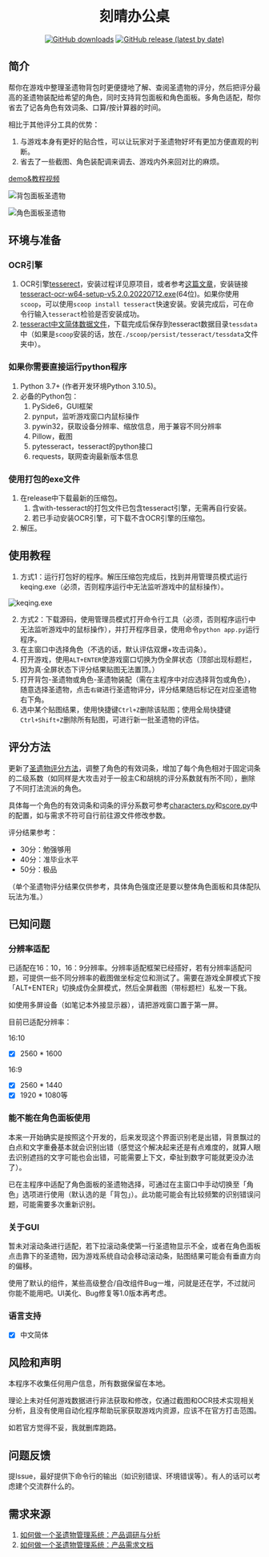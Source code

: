<div align='center'>

# 刻晴办公桌

[![GitHub downloads](https://img.shields.io/github/downloads/SkeathyTomas/genshin_artifact_auxiliary/total?style=flat-square)](https://github.com/SkeathyTomas/genshin_artifact_auxiliary/releases)
[![GitHub release (latest by date)](https://img.shields.io/github/downloads/SkeathyTomas/genshin_artifact_auxiliary/latest/total?style=flat-square)](https://github.com/SkeathyTomas/genshin_artifact_auxiliary/releases/latest)

</div>

## 简介

帮你在游戏中整理圣遗物背包时更便捷地了解、查阅圣遗物的评分，然后把评分最高的圣遗物装配给希望的角色，同时支持背包面板和角色面板。多角色适配，帮你省去了记各角色有效词条、口算/按计算器的时间。

相比于其他评分工具的优势：

1. 与游戏本身有更好的贴合性，可以让玩家对于圣遗物好坏有更加方便直观的判断。
2. 省去了一些截图、角色装配调来调去、游戏内外来回对比的麻烦。

[demo&教程视频](https://www.bilibili.com/video/BV1sg411Q7bL/)

![背包面板圣遗物](https://raw.githubusercontent.com/SkeathyTomas/img/main/img/20220929234442.png)

![角色面板圣遗物](https://raw.githubusercontent.com/SkeathyTomas/img/main/img/20220810004718.png)

## 环境与准备

### OCR引擎

1. OCR引擎[tesserect](https://github.com/tesseract-ocr/tesseract)，安装过程详见原项目，或者参考[这篇文章](https://www.jianshu.com/p/f7cb0b3f337a)，安装链接[tesseract-ocr-w64-setup-v5.2.0.20220712.exe](https://digi.bib.uni-mannheim.de/tesseract/tesseract-ocr-w64-setup-v5.2.0.20220712.exe)(64位)。如果你使用`scoop`，可以使用`scoop install tesseract`快速安装。安装完成后，可在命令行输入`tesseract`检验是否安装成功。
2. [tesseract中文简体数据文件](https://github.com/tesseract-ocr/tessdata/blob/main/chi_sim.traineddata)，下载完成后保存到tesseract数据目录`tessdata`中（如果是`scoop`安装的话，放在`./scoop/persist/tesseract/tessdata`文件夹中）。

### 如果你需要直接运行python程序

1. Python 3.7+ (作者开发环境Python 3.10.5)。
2. 必备的Python包：
   1. PySide6，GUI框架
   2. pynput，监听游戏窗口内鼠标操作
   3. pywin32，获取设备分辨率、缩放信息，用于兼容不同分辨率
   4. Pillow，截图
   5. pytesseract，tesseract的python接口
   6. requests，联网查询最新版本信息

### 使用打包的exe文件

1. 在release中下载最新的压缩包。
   1. 含with-tesseract的打包文件已包含tesseract引擎，无需再自行安装。
   2. 若已手动安装OCR引擎，可下载不含OCR引擎的压缩包。
2. 解压。

## 使用教程

1. 方式1：运行打包好的程序。解压压缩包完成后，找到并用管理员模式运行keqing.exe（必须，否则程序运行中无法监听游戏中的鼠标操作）。

![keqing.exe](https://raw.githubusercontent.com/SkeathyTomas/img/main/img/20220805144258.png)

2. 方式2：下载源码，使用管理员模式打开命令行工具（必须，否则程序运行中无法监听游戏中的鼠标操作），并打开程序目录，使用命令`python app.py`运行程序。
3. 在主窗口中选择角色（不选的话，默认评估双爆+攻击词条）。
4. 打开游戏，使用`ALT+ENTER`使游戏窗口切换为伪全屏状态（顶部出现标题栏，因为真·全屏状态下评分结果贴图无法置顶。）
5. 打开背包-圣遗物或角色-圣遗物装配（需在主程序中对应选择背包或角色），随意选择圣遗物，点击`右键`进行圣遗物评分，评分结果随后标记在对应圣遗物右下角。
6. 选中某个贴图结果，使用快捷键`Ctrl+Z`删除该贴图；使用全局快捷键`Ctrl+Shift+Z`删除所有贴图，可进行新一批圣遗物的评估。

## 评分方法

更新了[圣遗物评分方法](https://mp.weixin.qq.com/s/DxyS8Rll3_eLSelvjiwKwQ)，调整了角色的有效词条，增加了每个角色相对于固定词条的二级系数（如同样是大攻击对于一般主C和胡桃的评分系数就有所不同），删除了不同打法流派的角色。

具体每一个角色的有效词条和词条的评分系数可参考[characters.py](characters.py)和[score.py](score.py)中的配置，如与需求不符可自行前往源文件修改参数。

评分结果参考：

- 30分：勉强够用
- 40分：准毕业水平
- 50分：极品

（单个圣遗物评分结果仅供参考，具体角色强度还是要以整体角色面板和具体配队玩法为准。）

## 已知问题

### 分辨率适配

已适配在16：10，16：9分辨率。分辨率适配框架已经搭好，若有分辨率适配问题，可提供一些不同分辨率的截图做坐标定位和测试了。需要在游戏全屏模式下按「ALT+ENTER」切换成伪全屏模式，然后全屏截图（带标题栏）私发一下我。

如使用多屏设备（如笔记本外接显示器），请把游戏窗口置于第一屏。

目前已适配分辨率：

16:10

- [x] 2560 * 1600

16:9

- [x] 2560 * 1440
- [x] 1920 * 1080等

### 能不能在角色面板使用

本来一开始确实是按照这个开发的，后来发现这个界面识别老是出错，背景飘过的白点和文字重叠基本就会识别出错（感觉这个解决起来还是有点难度的，就算人眼去识别遮挡的文字可能也会出错，可能需要上下文，牵扯到数字可能就更没办法了）。

已在主程序中适配了角色面板的圣遗物选择，可通过在主窗口中手动切换至「角色」选项进行使用（默认选的是「背包」）。此功能可能会有比较频繁的识别错误问题，可能需要多次重新识别。

### 关于GUI

暂未对滚动条进行适配，若下拉滚动条使第一行圣遗物显示不全，或者在角色面板点击靠下的圣遗物，因为游戏系统自动会移动滚动条，贴图结果可能会有垂直方向的偏移。

使用了默认的组件，某些高级整合/自改组件Bug一堆，问就是还在学，不过就问你能不能用吧。UI美化、Bug修复等1.0版本再考虑。

### 语言支持

- [x] 中文简体

## 风险和声明

本程序不收集任何用户信息，所有数据保留在本地。

理论上未对任何游戏数据进行非法获取和修改，仅通过截图和OCR技术实现相关分析，且没有使用自动化程序帮助玩家获取游戏内资源，应该不在官方打击范围。

如若官方觉得不妥，我就删库跑路。

## 问题反馈

提Issue，最好提供下命令行的输出（如识别错误、环境错误等）。有人的话可以考虑建个交流群什么的。

## 需求来源

1. [如何做一个圣遗物管理系统：产品调研与分析](https://skeathytomas.github.io/post/%E5%A6%82%E4%BD%95%E5%81%9A%E4%B8%80%E4%B8%AA%E5%9C%A3%E9%81%97%E7%89%A9%E7%AE%A1%E7%90%86%E7%B3%BB%E7%BB%9F%EF%BC%9A%E4%BA%A7%E5%93%81%E8%B0%83%E7%A0%94%E4%B8%8E%E5%88%86%E6%9E%90/)
2. [如何做一个圣遗物管理系统：产品需求文档](https://skeathytomas.github.io/post/%E5%A6%82%E4%BD%95%E5%81%9A%E4%B8%80%E4%B8%AA%E5%9C%A3%E9%81%97%E7%89%A9%E7%AE%A1%E7%90%86%E7%B3%BB%E7%BB%9F%EF%BC%9A%E4%BA%A7%E5%93%81%E9%9C%80%E6%B1%82%E6%96%87%E6%A1%A3/)